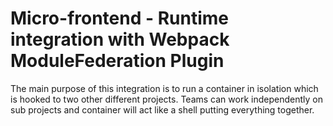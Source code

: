 # Micro-frontend - Runtime integration with Webpack ModuleFederation Plugin

The main purpose of this integration is to run a container in isolation which is hooked to two other different projects. Teams can work independently on sub projects and container will act like a shell putting everything together.
